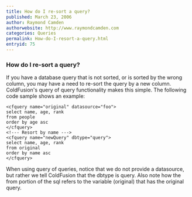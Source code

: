 ```yaml
---
title: How do I re-sort a query?
published: March 23, 2006
author: Raymond Camden
authorwebsite: http://www.raymondcamden.com
categories: Queries
permalink: How-do-I-resort-a-query.html
entryid: 75
---
```


<h3>How do I re-sort a query?</h3>

<p>
If you have a database query that is not sorted, or is sorted by the wrong column, you may have a need to re-sort the query by a new column. ColdFusion's query of query functionality makes this simple. The following code sample shows an example:
</p>

<pre><code class="language-markup">&lt;cfquery name=&quot;original&quot; datasource=&quot;foo&quot;&gt;
select name, age, rank
from people
order by age asc
&lt;/cfquery&gt;
&lt;!--- Resort by name ---&gt;
&lt;cfquery name=&quot;newQuery&quot; dbtype=&quot;query&quot;&gt;
select name, age, rank
from original
order by name asc
&lt;/cfquery&gt;
</code></pre>

<p>
When using query of queries, notice that we do not provide a datasource, but rather we tell ColdFusion that the dbtype is query. Also note how the from portion of the sql refers to the variable (original) that has the original query.
</p>



